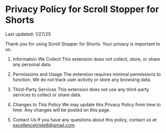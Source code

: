 # Privacy Policy for Scroll Stopper for Shorts
Last updated: 1/27/25

Thank you for using Scroll Stopper for Shorts. Your privacy is important to us.

1. Information We Collect
This extension does not collect, store, or share any personal data.

2. Permissions and Usage
The extension requires minimal permissions to function. We do not track user activity or store any browsing data.

3. Third-Party Services
This extension does not use any third-party services to collect or share data.

4. Changes to This Policy
We may update this Privacy Policy from time to time. Any changes will be posted on this page.

5. Contact Us
If you have any questions about this policy, contact us at:
excellencetriple6@gmail.com

